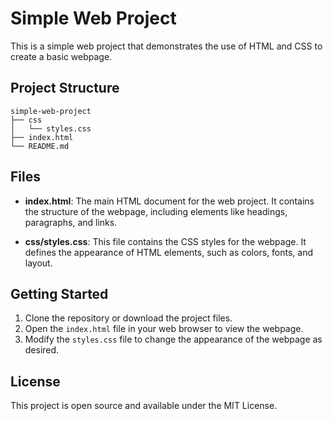 # Simple Web Project

This is a simple web project that demonstrates the use of HTML and CSS to create a basic webpage.

## Project Structure

```
simple-web-project
├── css
│   └── styles.css
├── index.html
└── README.md
```

## Files

- **index.html**: The main HTML document for the web project. It contains the structure of the webpage, including elements like headings, paragraphs, and links.
  
- **css/styles.css**: This file contains the CSS styles for the webpage. It defines the appearance of HTML elements, such as colors, fonts, and layout.

## Getting Started

1. Clone the repository or download the project files.
2. Open the `index.html` file in your web browser to view the webpage.
3. Modify the `styles.css` file to change the appearance of the webpage as desired.

## License

This project is open source and available under the MIT License.